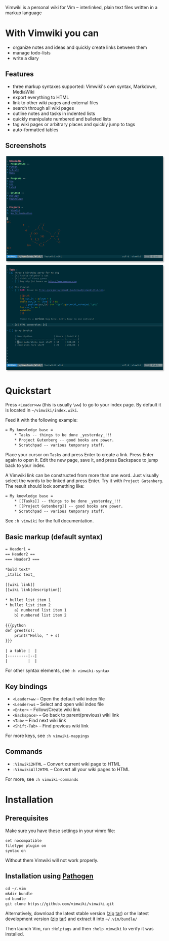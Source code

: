 Vimwiki is a personal wiki for Vim – interlinked, plain text files written in a markup language

# With Vimwiki you can
 * organize notes and ideas and quickly create links between them
 * manage todo-lists
 * write a diary

## Features
* three markup syntaxes supported: Vimwiki's own syntax, Markdown, MediaWiki
* export everything to HTML
* link to other wiki pages and external files
* search through all wiki pages
* outline notes and tasks in indented lists
* quickly manipulate numbered and bulleted lists
* tag wiki pages or arbitrary places and quickly jump to tags
* auto-formatted tables

Screenshots
----------------

![screenshot1](https://raw.githubusercontent.com/vimwiki/vimwiki/master/doc/screenshot_1.png)
![screenshot2](https://raw.githubusercontent.com/vimwiki/vimwiki/master/doc/screenshot_2.png)

# Quickstart
Press `<Leader>ww` (this is usually `\ww`) to go to your index
page.  By default it is located in `~/vimwiki/index.wiki`.

Feed it with the following example:

    = My knowledge base =
        * Tasks -- things to be done _yesterday_!!!
        * Project Gutenberg -- good books are power.
        * Scratchpad -- various temporary stuff.

Place your cursor on `Tasks` and press Enter to create a link.  Press Enter again to
open it.  Edit the new page, save it, and press Backspace to jump back to your
index.

A Vimwiki link can be constructed from more than one word.  Just visually
select the words to be linked and press Enter.  Try it with `Project Gutenberg`.
The result should look something like:

    = My knowledge base =
        * [[Tasks]] -- things to be done _yesterday_!!!
        * [[Project Gutenberg]] -- good books are power.
        * Scratchpad -- various temporary stuff.

See `:h vimwiki` for the full documentation.

Basic markup (default syntax)
------------------------------------------------------------------------------

    = Header1 =
    == Header2 ==
    === Header3 ===

    *bold text*
    _italic text_

    [[wiki link]]
    [[wiki link|description]]

    * bullet list item 1
    * bullet list item 2
        a) numbered list item 1
        b) numbered list item 2

    {{{python
    def greet(s):
        print("Hello, " + s)
    }}}

    | a table |  |
    |---------|--|
    |         |  |

For other syntax elements, see `:h vimwiki-syntax`

Key bindings
------------------------------------------------------------------------------

 * `<Leader>ww` – Open the default wiki index file
 * `<Leader>ws` – Select and open wiki index file
 * `<Enter>` – Follow/Create wiki link
 * `<Backspace>` – Go back to parent(previous) wiki link
 * `<Tab>` – Find next wiki link
 * `<Shift-Tab>` – Find previous wiki link

For more keys, see `:h vimwiki-mappings`


Commands
------------------------------------------------------------------------------

 * `:Vimwiki2HTML` – Convert current wiki page to HTML
 * `:VimwikiAll2HTML` – Convert all your wiki pages to HTML
 
For more, see `:h vimwiki-commands`

Installation
==============================================================================

Prerequisites
------------------------------------------------------------------------------

Make sure you have these settings in your vimrc file:

    set nocompatible
    filetype plugin on
    syntax on

Without them Vimwiki will not work properly.


Installation using [Pathogen](http://www.vim.org/scripts/script.php?script_id=2332)
------------------------------------------------------------------------------

    cd ~/.vim
    mkdir bundle
    cd bundle
    git clone https://github.com/vimwiki/vimwiki.git

Alternatively, download the latest stable version ([zip](http://github.com/vimwiki/vimwiki/zipball/master) [tar](http://github.com/vimwiki/vimwiki/tarball/master)) or the latest development version ([zip](http://github.com/vimwiki/vimwiki/zipball/dev) [tar](http://github.com/vimwiki/vimwiki/tarball/dev)) and extract it into `~/.vim/bundle/`

Then launch Vim, run `:Helptags` and then `:help vimwiki` to verify it was installed.